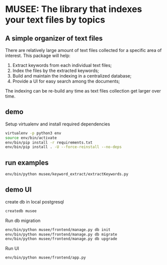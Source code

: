 # MUSEE: The library that indexes your text files by topics

## A simple organizer of text files

There are relatively large amount of text files collected for a specific area of interest.  This package will help:

1. Extract keywords from each individual text files;
2. Index the files by the extracted keywords;
3. Build and maintain the indexing in a centralized database;
4. Provide a UI for easy search among the documents;

The indexing can be re-build any time as text files collection get larger over time.

## demo

Setup virtualenv and install required dependencies

`````bash
virtualenv -p python3 env
source env/bin/activate
env/bin/pip install -r requirements.txt
env/bin/pip install . -U --force-reinstall --no-deps
`````

## run examples

`````bash
env/bin/python musee/keyword_extract/extractKeywords.py
`````

## demo UI

create db in local postgresql

`````bash
createdb musee
`````

Run db migration

`````bash
env/bin/python musee/frontend/manage.py db init
env/bin/python musee/frontend/manage.py db migrate
env/bin/python musee/frontend/manage.py db upgrade
`````

Run UI
`````bash
env/bin/python musee/frontend/app.py
`````
